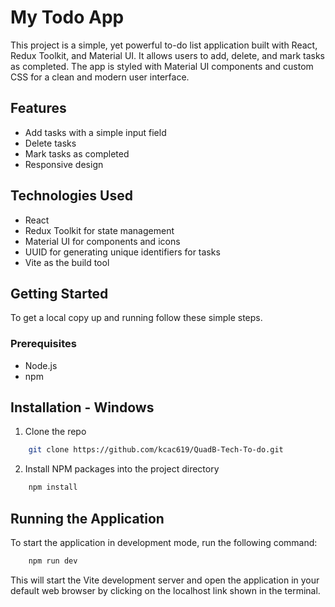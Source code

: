 # My Todo App

This project is a simple, yet powerful to-do list application built with React, Redux Toolkit, and Material UI. It allows users to add, delete, and mark tasks as completed. The app is styled with Material UI components and custom CSS for a clean and modern user interface.

## Features

- Add tasks with a simple input field
- Delete tasks
- Mark tasks as completed
- Responsive design

## Technologies Used

- React
- Redux Toolkit for state management
- Material UI for components and icons
- UUID for generating unique identifiers for tasks
- Vite as the build tool

## Getting Started

To get a local copy up and running follow these simple steps.

### Prerequisites

- Node.js
- npm

## Installation - Windows

1. Clone the repo

```sh
    git clone https://github.com/kcac619/QuadB-Tech-To-do.git
```

2. Install NPM packages into the project directory

```sh
    npm install
```

## Running the Application

To start the application in development mode, run the following command:

```sh
    npm run dev
```

This will start the Vite development server and open the application in your default web browser by clicking on the localhost link shown in the terminal.
